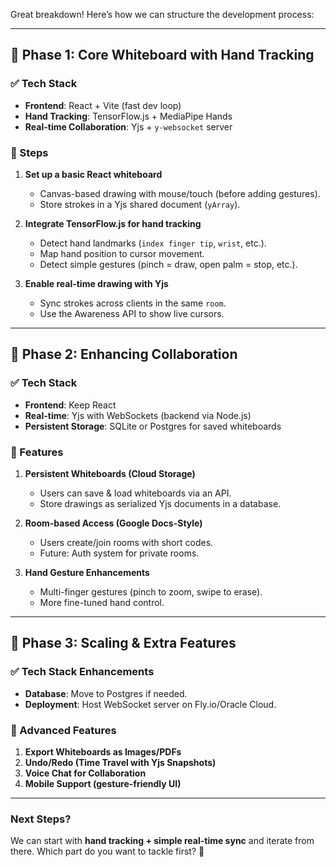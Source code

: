 Great breakdown! Here’s how we can structure the development process:

---

## **🔹 Phase 1: Core Whiteboard with Hand Tracking**
### ✅ **Tech Stack**
- **Frontend**: React + Vite (fast dev loop)
- **Hand Tracking**: TensorFlow.js + MediaPipe Hands
- **Real-time Collaboration**: Yjs + `y-websocket` server

### **📌 Steps**
1. **Set up a basic React whiteboard**  
   - Canvas-based drawing with mouse/touch (before adding gestures).
   - Store strokes in a Yjs shared document (`yArray`).
   
2. **Integrate TensorFlow.js for hand tracking**  
   - Detect hand landmarks (`index finger tip`, `wrist`, etc.).
   - Map hand position to cursor movement.
   - Detect simple gestures (pinch = draw, open palm = stop, etc.).

3. **Enable real-time drawing with Yjs**  
   - Sync strokes across clients in the same `room`.
   - Use the Awareness API to show live cursors.

---

## **🔹 Phase 2: Enhancing Collaboration**
### ✅ **Tech Stack**
- **Frontend**: Keep React
- **Real-time**: Yjs with WebSockets (backend via Node.js)
- **Persistent Storage**: SQLite or Postgres for saved whiteboards

### **📌 Features**
1. **Persistent Whiteboards (Cloud Storage)**
   - Users can save & load whiteboards via an API.
   - Store drawings as serialized Yjs documents in a database.

2. **Room-based Access (Google Docs-Style)**
   - Users create/join rooms with short codes.
   - Future: Auth system for private rooms.

3. **Hand Gesture Enhancements**
   - Multi-finger gestures (pinch to zoom, swipe to erase).
   - More fine-tuned hand control.

---

## **🔹 Phase 3: Scaling & Extra Features**
### ✅ **Tech Stack Enhancements**
- **Database**: Move to Postgres if needed.
- **Deployment**: Host WebSocket server on Fly.io/Oracle Cloud.

### **📌 Advanced Features**
1. **Export Whiteboards as Images/PDFs**
2. **Undo/Redo (Time Travel with Yjs Snapshots)**
3. **Voice Chat for Collaboration**
4. **Mobile Support (gesture-friendly UI)**

---

### **Next Steps?**
We can start with **hand tracking + simple real-time sync** and iterate from there. Which part do you want to tackle first? 🚀